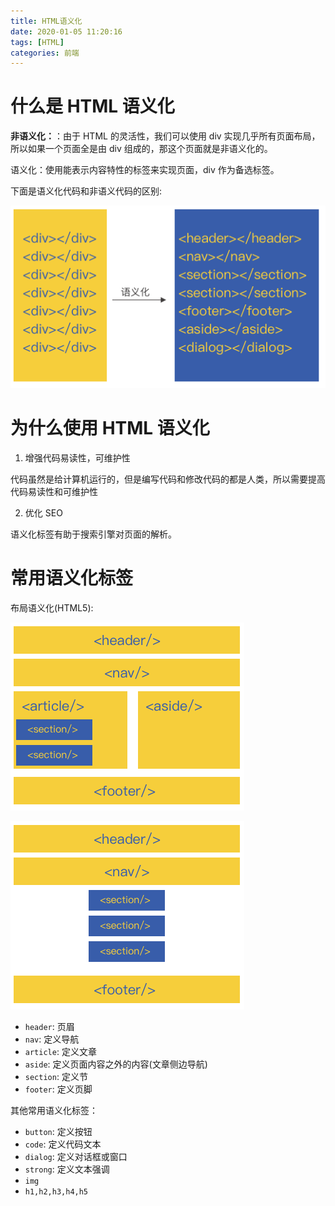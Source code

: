 ```yaml
---
title: HTML语义化
date: 2020-01-05 11:20:16
tags: [HTML]
categories: 前端
---
```


# 什么是 HTML 语义化

**非语义化：**：由于 HTML 的灵活性，我们可以使用 div 实现几乎所有页面布局，所以如果一个页面全是由 div 组成的，那这个页面就是非语义化的。

语义化：使用能表示内容特性的标签来实现页面，div 作为备选标签。

下面是语义化代码和非语义代码的区别:

![HTML语义化代码](https://raw.githubusercontent.com/fangmd/blogsource/master/img/HTML语义化代码.png)

# 为什么使用 HTML 语义化

1. 增强代码易读性，可维护性

代码虽然是给计算机运行的，但是编写代码和修改代码的都是人类，所以需要提高代码易读性和可维护性

2. 优化 SEO

语义化标签有助于搜索引擎对页面的解析。






# 常用语义化标签

布局语义化(HTML5):

![HTML语义化](https://raw.githubusercontent.com/fangmd/blogsource/master/img/HTML语义化.png)

![HTML语义化简易版](https://raw.githubusercontent.com/fangmd/blogsource/master/img/HTML语义化简易版.png)

- `header`: 页眉
- `nav`: 定义导航
- `article`: 定义文章
- `aside`: 定义页面内容之外的内容(文章侧边导航)
- `section`: 定义节
- `footer`: 定义页脚


其他常用语义化标签：

- `button`: 定义按钮
- `code`: 定义代码文本
- `dialog`: 定义对话框或窗口
- `strong`: 定义文本强调
- `img`
- `h1,h2,h3,h4,h5`
